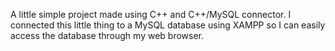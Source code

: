 A little simple project made using C++ and C++/MySQL connector. 
I connected this little thing to a MySQL database using XAMPP so I can easily access the database through my web browser.
